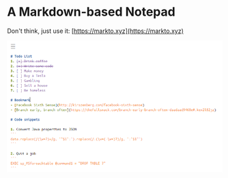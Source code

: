 # A Markdown-based Notepad

Don't think, just use it: [https://markto.xyz](https://markto.xyz)

![](screenshot.png)